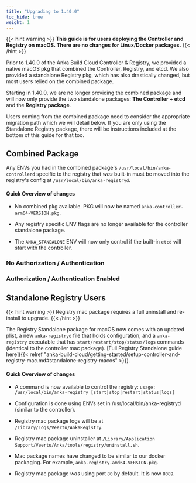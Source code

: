```yaml
---
title: "Upgrading to 1.40.0"
toc_hide: true
weight: 1
---
```


{{< hint warning >}}
**This guide is for users deploying the Controller and Registry on macOS. There are no changes for Linux/Docker packages.**
{{< /hint >}}

Prior to 1.40.0 of the Anka Build Cloud Controller & Registry, we provided a native macOS pkg that combined the Controller, Registry, and etcd. We also provided a standalone Registry pkg, which has also drastically changed, but most users relied on the combined package.

Starting in 1.40.0, we are no longer providing the combined package and will now only provide the two standalone packages: **The Controller + etcd** and the **Registry package**.

Users coming from the combined package need to consider the appropriate migration path which we will detail below. If you are only using the Standalone Registry package, there will be instructions included at the bottom of this guide for that too.

## Combined Package

Any ENVs you had in the combined package's `/usr/local/bin/anka-controllerd` specific to the registry that *was* built-in must be moved into the registry's config at `/usr/local/bin/anka-registryd`.

#### Quick Overview of changes

- No combined pkg available. PKG will now be named `anka-controller-arm64-VERSION.pkg`.

- Any registry specific ENV flags are no longer available for the controller standalone package.

- The `ANKA_STANDALONE` ENV will now only control if the built-in `etcd` will start with the controller.

### No Authorization / Authentication



### Authorization / Authentication Enabled

## Standalone Registry Users

{{< hint warning >}}
Registry mac package requires a full uninstall and re-install to upgrade.
{{< /hint >}}

The Registry Standalone package for macOS now comes with an updated plist, a new `anka-registryd` file that holds configuration, and a `anka-registry` executable that has `start/restart/stop/status/logs` commands (identical to the controller mac package). [Full Registry Standalone guide here]({{< relref "anka-build-cloud/getting-started/setup-controller-and-registry-mac.md#standalone-registry-macos" >}}).

#### Quick Overview of changes

- A command is now available to control the registry: `usage: /usr/local/bin/anka-registry [start|stop|restart|status|logs]`

- Configuration is done using ENVs set in /usr/local/bin/anka-registryd (similar to the controller).

- Registry mac package logs will be at `/Library/Logs/Veertu/AnkaRegistry`.

- Registry mac package uninstaller at `/Library/Application Support/Veertu/Anka/tools/registry/uninstall.sh`.

- Mac package names have changed to be similar to our docker packaging. For example, `anka-registry-amd64-VERSION.pkg`.

- Registry mac package _was_ using port `80` by default. It is now `8089`.

